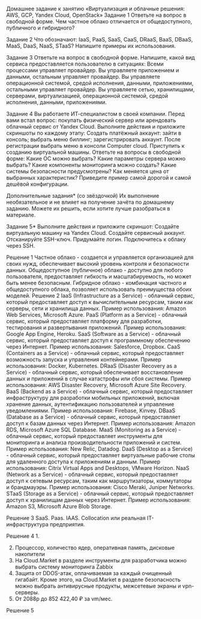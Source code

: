 Домашнее задание к занятию «Виртуализация и облачные решения: AWS, GCP, Yandex Cloud, OpenStack»
Задание 1
Ответьте на вопрос в свободной форме.
Чем частное облако отличается от общедоступного, публичного и гибридного?

Задание 2
Что обозначают: IaaS, PaaS, SaaS, CaaS, DRaaS, BaaS, DBaaS, MaaS, DaaS, NaaS, STaaS? Напишите примеры их использования.

Задание 3
Ответьте на вопрос в свободной форме.
Напишите, какой вид сервиса предоставляется пользователю в ситуациях:
Всеми процессами управляет провайдер.
Вы управляете приложением и данными, остальным управляет провайдер.
Вы управляете операционной системой, средой исполнения, данными, приложениями, остальными управляет провайдер.
Вы управляете сетью, хранилищами, серверами, виртуализацией, операционной системой, средой исполнения, данными, приложениями.

Задание 4
Вы работаете ИТ-специалистом в своей компании. Перед вами встал вопрос: покупать физический сервер или арендовать облачный сервис от Yandex Cloud.
Выполните действия и приложите скриншоты по каждому этапу:
Создать платёжный аккаунт:
зайти в консоль;
выбрать меню биллинг;
зарегистрировать аккаунт.
После регистрации выбрать меню в консоли Computer cloud.
Приступить к созданию виртуальной машины.
Ответьте на вопросы в свободной форме:
Какие ОС можно выбрать?
Какие параметры сервера можно выбрать?
Какие компоненты мониторинга можно создать?
Какие системы безопасности предусмотрены?
Как меняется цена от выбранных характеристик? Приведите пример самой дорогой и самой дешёвой конфигурации.

Дополнительные задания* (со звёздочкой)
Их выполнение необязательное и не влияет на получение зачёта по домашнему заданию. Можете их решить, если хотите лучше разобраться в материале.

Задание 5*
Выполните действия и приложите скриншот:
Создайте виртуальную машину на Yandex Cloud.
Создайте сервисный аккаунт.
Отсканируйте SSH-ключ.
Придумайте логин.
Подключитесь к облаку через SSH.


Решение 1
Частное облако - создается и управляется организацией для своих нужд, обеспечивает высокий уровень контроля и безопасности данных. Общедоступное (публичное) облако - доступно для любого пользователя, предоставляет гибкость и масштабируемость, но может быть менее безопасным. Гибридное облако - комбинация частного и общедоступного облака, позволяет использовать преимущества обоих моделей.
Решение 2
IaaS (Infrastructure as a Service) - облачный сервис, который предоставляет доступ к вычислительным ресурсам, таким как серверы, сети и хранилища данных. Пример использования: Amazon Web Services, Microsoft Azure.
PaaS (Platform as a Service) - облачный сервис, который предоставляет платформу для разработки, тестирования и развертывания приложений. Пример использования: Google App Engine, Heroku.
SaaS (Software as a Service) - облачный сервис, который предоставляет доступ к программному обеспечению через Интернет. Пример использования: Salesforce, Dropbox.
CaaS (Containers as a Service) - облачный сервис, который предоставляет возможность запуска и управления контейнерами. Пример использования: Docker, Kubernetes.
DRaaS (Disaster Recovery as a Service) - облачный сервис, который обеспечивает восстановление данных и приложений в случае катастрофы или сбоя системы. Пример использования: AWS Disaster Recovery, Microsoft Azure Site Recovery.
BaaS (Backend as a Service) - облачный сервис, который предоставляет инфраструктуру для разработки мобильных приложений, включая хранение данных, аутентификацию пользователей и управление уведомлениями. Пример использования: Firebase, Kinvey.
DBaaS (Database as a Service) - облачный сервис, который предоставляет доступ к базам данных через Интернет. Пример использования: Amazon RDS, Microsoft Azure SQL Database.
MaaS (Monitoring as a Service) - облачный сервис, который предоставляет инструменты для мониторинга и анализа производительности приложений и систем. Пример использования: New Relic, Datadog.
DaaS (Desktop as a Service) - облачный сервис, который предоставляет виртуальные рабочие столы для удаленного доступа к приложениям и данным. Пример использования: Citrix Virtual Apps and Desktops, VMware Horizon.
NaaS (Network as a Service) - облачный сервис, который предоставляет доступ к сетевым ресурсам, таким как маршрутизаторы, коммутаторы и брандмауэры. Пример использования: Cisco Meraki, Juniper Networks.
STaaS (Storage as a Service) - облачный сервис, который предоставляет доступ к хранилищам данных через Интернет. Пример использования: Amazon S3, Microsoft Azure Blob Storage.

Решение 3
SaaS.
Paas.
IAAS.
Collocation или реальная IT-инфраструктура предприятия.

Решение 4
1.


2. Процессор, количество ядер, оперативная память, дисковые накопители
3. На Cloud.Market в разделе инструменты для разработчика можно выбрать систему мониторинга Zabbix
4. Защита от DDOS-атак, оплачиваемая за каждый очищенный гигабайт. Кроме этого, на Cloud.Market в разделе безопасность можно выбрать антивирусные продукты, межсетевые экраны и vpn-серверы.
5. От 2088р до 852 422,40 ₽ за vm/мес.

Решение 5


